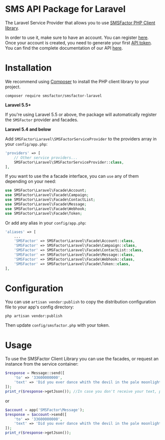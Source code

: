 # SMS API Package for Laravel

The Laravel Service Provider that allows you to use [SMSFactor PHP Client library](https://github.com/smsfactor/smsfactor-php-sdk).

In order to use it, make sure to have an account. You can register [here](https://www.smsfactor.com/en/registration/?utm_source=github&utm_campaign=Inscription&spid=17146). Once your account is created, you need to generate your first [API token](https://dev.smsfactor.com/en/api/sms/token/create-token).
You can find the complete documentation of our API [here](https://dev.smsfactor.com/).

# Installation

We recommend using [Composer](https://getcomposer.org/) to install the PHP client library to your project.

    composer require smsfactor/smsfactor-laravel

**Laravel 5.5+**

If you're using Laravel 5.5 or above, the package will automatically register the ```SMSFactor``` provider and facades.

**Laravel 5.4 and below**

Add ```SMSFactor\Laravel\SMSFactorServiceProvider``` to the providers array in your ```config/app.php```:
```php
'providers' => [
    // Other service providers...
    SMSFactor\Laravel\SMSFactorServiceProvider::class,
],
```

If you want to use the a facade interface, you can ```use``` any of them depending on your need:

```php
use SMSFactor\Laravel\Facade\Account;
use SMSFactor\Laravel\Facade\Campaign;
use SMSFactor\Laravel\Facade\ContactList;
use SMSFactor\Laravel\Facade\Message;
use SMSFactor\Laravel\Facade\Webhook;
use SMSFactor\Laravel\Facade\Token;
```

Or add any alias in your ```config/app.php```:

```php
'aliases' => [
    ...
    'SMSFactor' => SMSFactor\Laravel\Facade\Account::class,
    'SMSFactor' => SMSFactor\Laravel\Facade\Campaign::class,
    'SMSFactor' => SMSFactor\Laravel\Facade\ContactList::class,
    'SMSFactor' => SMSFactor\Laravel\Facade\Message::class,
    'SMSFactor' => SMSFactor\Laravel\Facade\Webhook::class,
    'SMSFactor' => SMSFactor\Laravel\Facade\Token::class,
],
```

# Configuration

You can use ```artisan vendor:publish``` to copy the distribution configuration file to your app's config directory:
```
php artisan vendor:publish
```

Then update ```config/smsfactor.php``` with your token.

# Usage

To use the SMSFactor Client Library you can use the facades, or request an instance from the service container:

```php
$response = Message::send([
	'to' => '33600000000',
	'text' => 'Did you ever dance whith the devil in the pale moonlight ?'
]);
print_r($response->getJson()); //In case you don't receive your text, printing the API response might be useful
```

or 

```php
$account = app('SMSFactor\Message');
$response = $account->send([
	'to' => '33600000000',
	'text' => 'Did you ever dance whith the devil in the pale moonlight ?'
]);
print_r($response->getJson());
```
